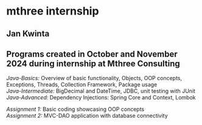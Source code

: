 mthree internship
==========
Jan Kwinta
----------
Programs created in October and November 2024 during internship at Mthree Consulting
----------
*Java-Basics:* Overview of basic functionality, Objects, OOP concepts, Exceptions, Threads, Collection Framework, Package usage  
*Java-Intermediate:* BigDecimal and DateTime, JDBC, unit testing with JUnit  
*Java-Advanced:* Dependency Injections: Spring Core and Context, Lombok  
  
*Assignment 1:* Basic coding showcasing OOP concepts  
*Assignment 2:* MVC-DAO application with database connectivity
